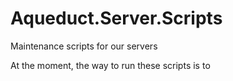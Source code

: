 # Aqueduct.Server.Scripts
Maintenance scripts for our servers

At the moment, the way to run these scripts is to 

